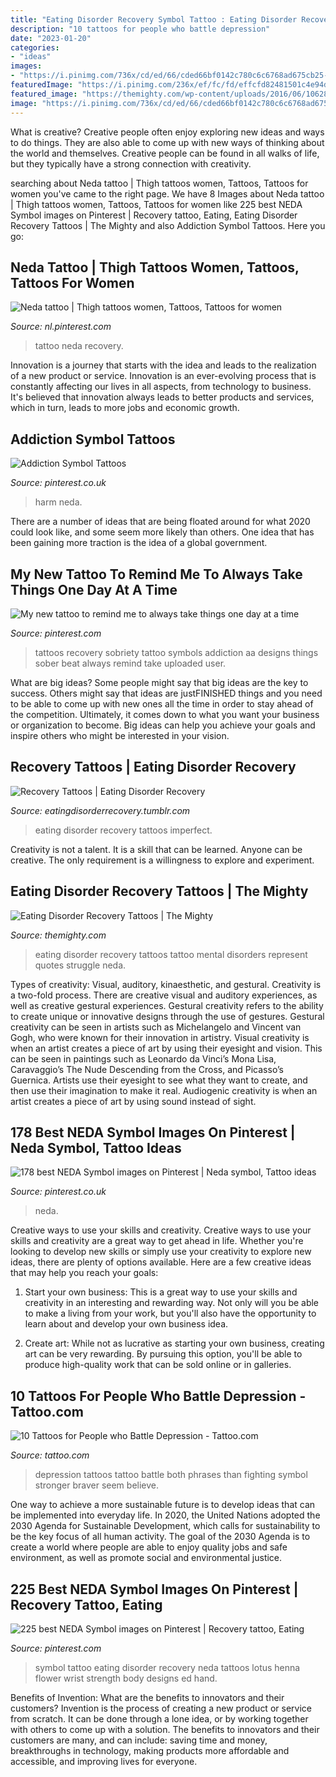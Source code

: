 ```yaml
---
title: "Eating Disorder Recovery Symbol Tattoo : Eating Disorder Recovery Tattoos Tattoo Mental Disorders Represent Quotes Struggle Neda"
description: "10 tattoos for people who battle depression"
date: "2023-01-20"
categories:
- "ideas"
images:
- "https://i.pinimg.com/736x/cd/ed/66/cded66bf0142c780c6c6768ad675cb25--food-disorders-eating-disorders.jpg"
featuredImage: "https://i.pinimg.com/236x/ef/fc/fd/effcfd82481501c4e94d9eb88a32ed16--my-struggle-eating-disorder-recovery.jpg"
featured_image: "https://themighty.com/wp-content/uploads/2016/06/10628092_849614448405760_3204815056819829498_n-575x750.jpg"
image: "https://i.pinimg.com/736x/cd/ed/66/cded66bf0142c780c6c6768ad675cb25--food-disorders-eating-disorders.jpg"
---
```



What is creative?
Creative people often enjoy exploring new ideas and ways to do things. They are also able to come up with new ways of thinking about the world and themselves. Creative people can be found in all walks of life, but they typically have a strong connection with creativity.

	

		
searching about Neda tattoo | Thigh tattoos women, Tattoos, Tattoos for women you've came to the right page. We have 8 Images about Neda tattoo | Thigh tattoos women, Tattoos, Tattoos for women like 225 best NEDA Symbol images on Pinterest | Recovery tattoo, Eating, Eating Disorder Recovery Tattoos | The Mighty and also Addiction Symbol Tattoos. Here you go:
		
    
## Neda Tattoo | Thigh Tattoos Women, Tattoos, Tattoos For Women

<img loading=lazy src="https://i.pinimg.com/736x/b0/29/a7/b029a746e59e243d875a9d0d89707682.jpg" onerror="this.onerror=null;this.src='https://tse1.mm.bing.net/th?id=OIP.5uRpF9lZWX5zGaF5HfOa4wHaJO&amp;pid=15.1';" alt="Neda tattoo | Thigh tattoos women, Tattoos, Tattoos for women">

_Source: nl.pinterest.com_

>tattoo neda recovery. 

	

Innovation is a journey that starts with the idea and leads to the realization of a new product or service. Innovation is an ever-evolving process that is constantly affecting our lives in all aspects, from technology to business. It's believed that innovation always leads to better products and services, which in turn, leads to more jobs and economic growth.

    
## Addiction Symbol Tattoos

<img loading=lazy src="https://i.pinimg.com/236x/ef/fc/fd/effcfd82481501c4e94d9eb88a32ed16--my-struggle-eating-disorder-recovery.jpg" onerror="this.onerror=null;this.src='https://tse1.mm.bing.net/th?id=OIP.rgw72IS-1TgPQHgrPkfvQQCSEs&amp;pid=15.1';" alt="Addiction Symbol Tattoos">

_Source: pinterest.co.uk_

>harm neda. 

	

There are a number of ideas that are being floated around for what 2020 could look like, and some seem more likely than others. One idea that has been gaining more traction is the idea of a global government.

    
## My New Tattoo To Remind Me To Always Take Things One Day At A Time

<img loading=lazy src="https://i.pinimg.com/originals/4b/89/bd/4b89bd6613a31dc2110a0b516a2301eb.jpg" onerror="this.onerror=null;this.src='https://tse1.mm.bing.net/th?id=OIP.e6_W_XDWRYBawtK7nyoDNwHaJ4&amp;pid=15.1';" alt="My new tattoo to remind me to always take things one day at a time">

_Source: pinterest.com_

>tattoos recovery sobriety tattoo symbols addiction aa designs things sober beat always remind take uploaded user. 

	

What are big ideas?
Some people might say that big ideas are the key to success. Others might say that ideas are justFINISHED things and you need to be able to come up with new ones all the time in order to stay ahead of the competition. Ultimately, it comes down to what you want your business or organization to become. Big ideas can help you achieve your goals and inspire others who might be interested in your vision.

    
## Recovery Tattoos | Eating Disorder Recovery

<img loading=lazy src="http://78.media.tumblr.com/tumblr_lzzlyv5tb51qbnpvq.jpg" onerror="this.onerror=null;this.src='https://tse2.mm.bing.net/th?id=OIP.PwOjboG_8qcysLiU_nm8mwHaJ4&amp;pid=15.1';" alt="Recovery Tattoos | Eating Disorder Recovery">

_Source: eatingdisorderrecovery.tumblr.com_

>eating disorder recovery tattoos imperfect. 

	

Creativity is not a talent. It is a skill that can be learned. Anyone can be creative. The only requirement is a willingness to explore and experiment.

    
## Eating Disorder Recovery Tattoos | The Mighty

<img loading=lazy src="https://themighty.com/wp-content/uploads/2016/06/10628092_849614448405760_3204815056819829498_n-575x750.jpg" onerror="this.onerror=null;this.src='https://tse1.mm.bing.net/th?id=OIP._omK6YFFGJpbYfd7V2WWDQHaJq&amp;pid=15.1';" alt="Eating Disorder Recovery Tattoos | The Mighty">

_Source: themighty.com_

>eating disorder recovery tattoos tattoo mental disorders represent quotes struggle neda. 

	

Types of creativity: Visual, auditory, kinaesthetic, and gestural.
Creativity is a two-fold process. There are creative visual and auditory experiences, as well as creative gestural experiences. Gestural creativity refers to the ability to create unique or innovative designs through the use of gestures. Gestural creativity can be seen in artists such as Michelangelo and Vincent van Gogh, who were known for their innovation in artistry. Visual creativity is when an artist creates a piece of art by using their eyesight and vision. This can be seen in paintings such as Leonardo da Vinci’s Mona Lisa, Caravaggio’s The Nude Descending from the Cross, and Picasso’s Guernica. Artists use their eyesight to see what they want to create, and then use their imagination to make it real. Audiogenic creativity is when an artist creates a piece of art by using sound instead of sight.

    
## 178 Best NEDA Symbol Images On Pinterest | Neda Symbol, Tattoo Ideas

<img loading=lazy src="https://i.pinimg.com/736x/cd/ed/66/cded66bf0142c780c6c6768ad675cb25--food-disorders-eating-disorders.jpg" onerror="this.onerror=null;this.src='https://tse3.mm.bing.net/th?id=OIP.BmXn3wangZ4qwPoZWMn63AHaJ4&amp;pid=15.1';" alt="178 best NEDA Symbol images on Pinterest | Neda symbol, Tattoo ideas">

_Source: pinterest.co.uk_

>neda. 

	

Creative ways to use your skills and creativity.
Creative ways to use your skills and creativity are a great way to get ahead in life. Whether you're looking to develop new skills or simply use your creativity to explore new ideas, there are plenty of options available. Here are a few creative ideas that may help you reach your goals:
1. Start your own business: This is a great way to use your skills and creativity in an interesting and rewarding way. Not only will you be able to make a living from your work, but you'll also have the opportunity to learn about and develop your own business idea.

2. Create art: While not as lucrative as starting your own business, creating art can be very rewarding. By pursuing this option, you'll be able to produce high-quality work that can be sold online or in galleries.


    
## 10 Tattoos For People Who Battle Depression - Tattoo.com

<img loading=lazy src="http://13.58.163.77/wp-content/uploads/files/u8050/6_14117935_1188297621231627_7073752179138971164_n-750x750.jpg" onerror="this.onerror=null;this.src='https://tse2.mm.bing.net/th?id=OIP.HZf1IVJu7V605Z_hW5uVdwHaHa&amp;pid=15.1';" alt="10 Tattoos for People who Battle Depression - Tattoo.com">

_Source: tattoo.com_

>depression tattoos tattoo battle both phrases than fighting symbol stronger braver seem believe. 

	

One way to achieve a more sustainable future is to develop ideas that can be implemented into everyday life. In 2020, the United Nations adopted the 2030 Agenda for Sustainable Development, which calls for sustainability to be the key focus of all human activity. The goal of the 2030 Agenda is to create a world where people are able to enjoy quality jobs and safe environment, as well as promote social and environmental justice.

    
## 225 Best NEDA Symbol Images On Pinterest | Recovery Tattoo, Eating

<img loading=lazy src="https://i.pinimg.com/736x/19/1a/4e/191a4e2cc427e01569eb17f0b25dad6b.jpg" onerror="this.onerror=null;this.src='https://tse1.mm.bing.net/th?id=OIP.Cf33YktRRtNjnCbWJ3pXMQHaNK&amp;pid=15.1';" alt="225 best NEDA Symbol images on Pinterest | Recovery tattoo, Eating">

_Source: pinterest.com_

>symbol tattoo eating disorder recovery neda tattoos lotus henna flower wrist strength body designs ed hand. 

	

Benefits of Invention: What are the benefits to innovators and their customers?
Invention is the process of creating a new product or service from scratch. It can be done through a lone idea, or by working together with others to come up with a solution. The benefits to innovators and their customers are many, and can include: saving time and money, breakthroughs in technology, making products more affordable and accessible, and improving lives for everyone.

